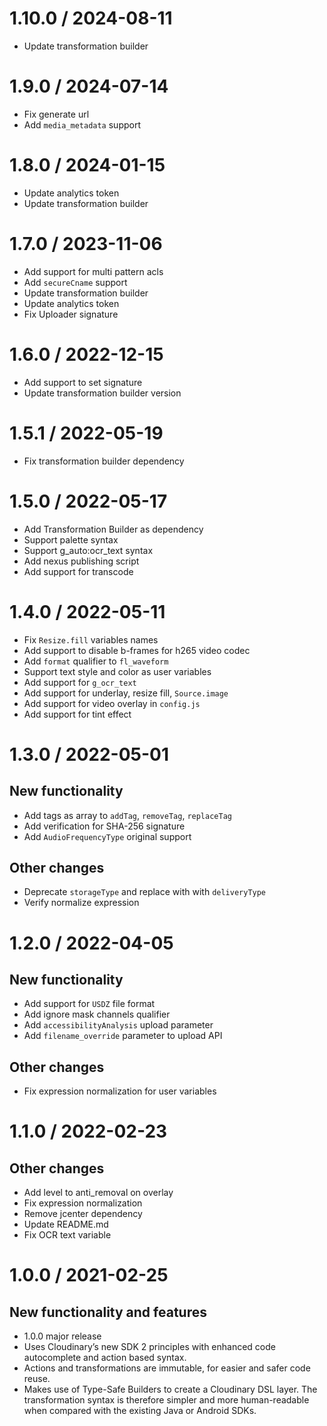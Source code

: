 1.10.0 / 2024-08-11
===================

* Update transformation builder 

1.9.0 / 2024-07-14
==================

* Fix generate url 
* Add `media_metadata` support

1.8.0 / 2024-01-15
================

* Update analytics token
* Update transformation builder

1.7.0 / 2023-11-06
===============

* Add support for multi pattern acls
* Add `secureCname` support
* Update transformation builder
* Update analytics token
* Fix Uploader signature

1.6.0 / 2022-12-15
==================

* Add support to set signature
* Update transformation builder version

1.5.1 / 2022-05-19
==================

* Fix transformation builder dependency

1.5.0 / 2022-05-17
==================

* Add Transformation Builder as dependency
* Support palette syntax
* Support g_auto:ocr_text syntax
* Add nexus publishing script
* Add support for transcode


1.4.0 / 2022-05-11
==================

  * Fix `Resize.fill` variables names
  * Add support to disable b-frames for h265 video codec
  * Add `format` qualifier to `fl_waveform`
  * Support text style and color as user variables
  * Add support for `g_ocr_text`
  * Add support for underlay, resize fill, `Source.image`
  * Add support for video overlay in `config.js`
  * Add support for tint effect

1.3.0 / 2022-05-01
==================

New functionality
-----------------
  * Add tags as array to `addTag`, `removeTag`, `replaceTag`
  * Add verification for SHA-256 signature
  * Add `AudioFrequencyType` original support

Other changes
-------------
  * Deprecate `storageType` and replace with with `deliveryType`
  * Verify normalize expression

1.2.0 / 2022-04-05
==================

New functionality
-----------------
  * Add support for `USDZ` file format
  * Add ignore mask channels qualifier
  * Add `accessibilityAnalysis` upload parameter
  * Add `filename_override` parameter to upload API

Other changes
-------------
  * Fix expression normalization for user variables

1.1.0 / 2022-02-23
==================

Other changes
-------------
  * Add level to anti_removal on overlay
  * Fix expression normalization
  * Remove jcenter dependency
  * Update README.md
  * Fix OCR text variable

1.0.0 / 2021-02-25
==================

New functionality and features
------------------------------
 * 1.0.0 major release
 * Uses Cloudinary’s new SDK 2 principles with enhanced code autocomplete and action based syntax.
 * Actions and transformations are immutable, for easier and safer code reuse.
 * Makes use of Type-Safe Builders to create a Cloudinary DSL layer. The transformation syntax is therefore simpler and more human-readable when compared with the existing Java or Android SDKs.
